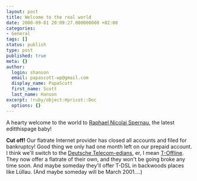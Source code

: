 ```yaml
---
layout: post
title: Welcome to the real world
date: 2000-09-01 20:09:27.000000000 +02:00
categories:
- General
tags: []
status: publish
type: post
published: true
meta: {}
author:
  login: shanson
  email: papascott-wp@gmail.com
  display_name: PapaScott
  first_name: Scott
  last_name: Hanson
excerpt: !ruby/object:Hpricot::Doc
  options: {}
---
```

<p>A hearty welcome to the world to <a href="http://traumwind.editthispage.com/2000/09/01">Raphael Nicolaj Spernau</a>, the latest editthispage baby! </p>
<p><b>Cut off!</b> Our flatrate Internet provider has closed all accounts and filed for bankruptcy! Good thing we only had one month left on our prepaid account. I think we'll switch to the <a href="http://www.dtag.de">Deutsche Telecom-edians</a>, er, I mean <a href="http://www.t-online.com">T-Offline</a>. They now offer a flatrate of their own, and they won't be going broke any time soon. And maybe someday they'll offer T-DSL in backwoods places like Lüllau. (And maybe someday will be March 2001....)</p>
